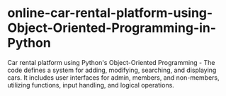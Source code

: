 # online-car-rental-platform-using-Object-Oriented-Programming-in-Python
Car rental platform using Python's Object-Oriented Programming - The code defines a system for adding, modifying, searching, and displaying cars. It includes user interfaces for admin, members, and non-members, utilizing functions, input handling, and logical operations. 
